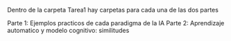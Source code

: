 Dentro de la carpeta Tarea1 hay carpetas para cada una de las dos partes

Parte 1: Ejemplos practicos de cada paradigma de la IA
Parte 2: Aprendizaje automatico y modelo cognitivo: similitudes